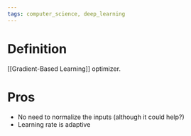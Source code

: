 ```yaml
---
tags: computer_science, deep_learning
---
```


# Definition

[[Gradient-Based Learning]] optimizer.


# Pros
- No need to normalize the inputs (although it could help?)
- Learning rate is adaptive